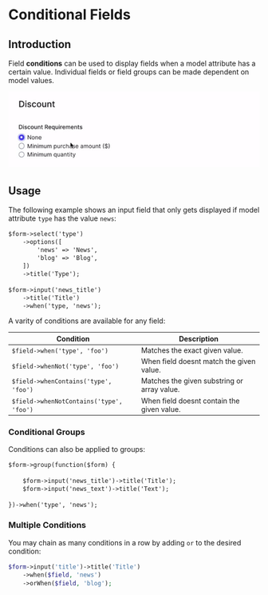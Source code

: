 # Conditional Fields

## Introduction

Field **conditions** can be used to display fields when a model attribute has a
certain value. Individual fields or field groups can be made dependent on model
values.

![radio conditions](./screens/conditions/conditions_radio.gif 'radio conditions')

## Usage

The following example shows an input field that only gets displayed if model
attribute `type` has the value `news`:

```php{10}
$form->select('type')
    ->options([
        'news' => 'News',
        'blog' => 'Blog',
    ])
    ->title('Type');

$form->input('news_title')
    ->title('Title')
    ->when('type, 'news');
```

A varity of conditions are available for any field:

| Condition                                | Description                                 |
| ---------------------------------------- | ------------------------------------------- |
| `$field->when('type', 'foo')`            | Matches the exact given value.              |
| `$field->whenNot('type', 'foo')`         | When field doesnt match the given value.    |
| `$field->whenContains('type', 'foo')`    | Matches the given substring or array value. |
| `$field->whenNotContains('type', 'foo')` | When field doesnt contain the given value.  |

### Conditional Groups

Conditions can also be applied to groups:

```php{4}
$form->group(function($form) {

    $form->input('news_title')->title('Title');
    $form->input('news_text')->title('Text');

})->when('type', 'news');
```

### Multiple Conditions

You may chain as many conditions in a row by adding `or` to the desired
condition:

```php
$form->input('title')->title('Title')
    ->when($field, 'news')
    ->orWhen($field, 'blog');
```
